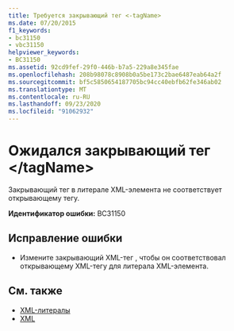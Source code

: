 ```yaml
---
title: Требуется закрывающий тег <-tagName>
ms.date: 07/20/2015
f1_keywords:
- bc31150
- vbc31150
helpviewer_keywords:
- BC31150
ms.assetid: 92cd9fef-29f0-446b-b7a5-229a8e345fae
ms.openlocfilehash: 208b98078c8908b0a5be173c2bae6487eab64a2f
ms.sourcegitcommit: bf5c5850654187705bc94cc40ebfb62fe346ab02
ms.translationtype: MT
ms.contentlocale: ru-RU
ms.lasthandoff: 09/23/2020
ms.locfileid: "91062932"
---
```

# <a name="end-tag-tagname-expected"></a>Ожидался закрывающий тег \</tagName>

Закрывающий тег в литерале XML-элемента не соответствует открывающему тегу.  
  
 **Идентификатор ошибки:** BC31150  
  
## <a name="to-correct-this-error"></a>Исправление ошибки  
  
- Измените закрывающий XML-тег , чтобы он соответствовал открывающему XML-тегу для литерала XML-элемента.  
  
## <a name="see-also"></a>См. также

- [XML-литералы](../language-reference/xml-literals/index.md)
- [XML](../programming-guide/language-features/xml/index.md)
